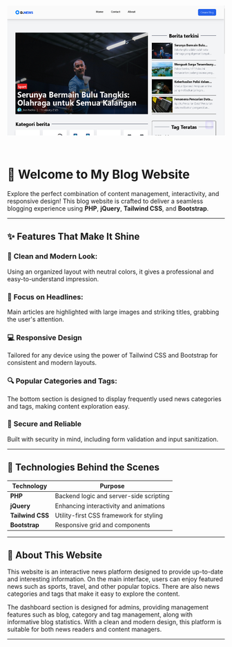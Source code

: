 <p align="center">
  <a href="">
    <img src="preview.png" height="300px">
  </a>
</p>

&nbsp;

# 🌟 Welcome to My Blog Website

Explore the perfect combination of content management, interactivity, and responsive design! This blog website is crafted to deliver a seamless blogging experience using **PHP**, **jQuery**, **Tailwind CSS**, and **Bootstrap**.

---

## ✨ Features That Make It Shine

### 👀 **Clean and Modern Look:**

Using an organized layout with neutral colors, it gives a professional and easy-to-understand impression.

### 📝 **Focus on Headlines:**

Main articles are highlighted with large images and striking titles, grabbing the user's attention.

### 💻 **Responsive Design**

Tailored for any device using the power of Tailwind CSS and Bootstrap for consistent and modern layouts.

### 🔍 **Popular Categories and Tags:**

The bottom section is designed to display frequently used news categories and tags, making content exploration easy.

### 🔐 **Secure and Reliable**

Built with security in mind, including form validation and input sanitization.

---

## 🚀 Technologies Behind the Scenes

| Technology       | Purpose                                 |
| ---------------- | --------------------------------------- |
| **PHP**          | Backend logic and server-side scripting |
| **jQuery**       | Enhancing interactivity and animations  |
| **Tailwind CSS** | Utility-first CSS framework for styling |
| **Bootstrap**    | Responsive grid and components          |

---

## 📂 About This Website

This website is an interactive news platform designed to provide up-to-date and interesting information. On the main interface, users can enjoy featured news such as sports, travel, and other popular topics. There are also news categories and tags that make it easy to explore the content.

The dashboard section is designed for admins, providing management features such as blog, category and tag management, along with informative blog statistics. With a clean and modern design, this platform is suitable for both news readers and content managers.

---

